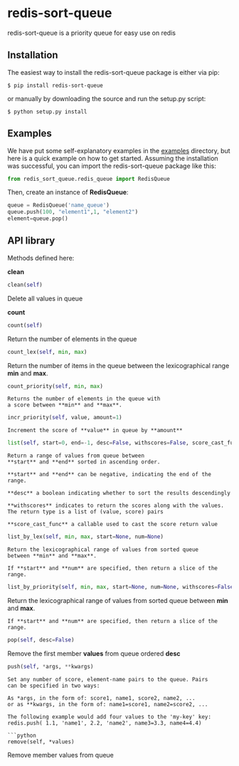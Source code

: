 # redis-sort-queue

redis-sort-queue is a priority queue for easy use on redis

Installation
------------
The easiest way to install the redis-sort-queue package is either via pip:

```
$ pip install redis-sort-queue
```

or manually by downloading the source and run the setup.py script:

```
$ python setup.py install
```

Examples
--------
We have put some self-explanatory examples in the [examples](https://github.com/yordanglez/redis-sort-queue/tree/master/example) directory, but here is a quick example on how to get started. Assuming the installation was successful, you can import the redis-sort-queue package like this:

```python
from redis_sort_queue.redis_queue import RedisQueue
```

Then, create an instance of **RedisQueue**:

```python
queue = RedisQueue('name_queue')
queue.push(100, "element1",1, "element2")
element=queue.pop()
```

API library
------------

Methods defined here:

**clean**
```python
clean(self)
 ```  
   Delete all values in queue
   
**count**
```python
count(self)
```  
   Return the number of elements in the queue

```python
count_lex(self, min, max)
```
   
   Return the number of items in the queue between the
    lexicographical range **min** and **max**.

```python
count_priority(self, min, max)
```
    
    Returns the number of elements in the queue with
    a score between **min** and **max**.

```python
incr_priority(self, value, amount=1)
 ```   
    Increment the score of **value** in queue by **amount**

```python
list(self, start=0, end=-1, desc=False, withscores=False, score_cast_func=type float)
```
    
    Return a range of values from queue between
    **start** and **end** sorted in ascending order.
     
    **start** and **end** can be negative, indicating the end of the range.
     
    **desc** a boolean indicating whether to sort the results descendingly
     
    **withscores** indicates to return the scores along with the values.
    The return type is a list of (value, score) pairs
     
    **score_cast_func** a callable used to cast the score return value

```python
list_by_lex(self, min, max, start=None, num=None)
```    
    Return the lexicographical range of values from sorted queue
    between **min** and **max**.
     
    If **start** and **num** are specified, then return a slice of the
    range.
    
```python
list_by_priority(self, min, max, start=None, num=None, withscores=False, score_cast_func=<type 'float'>)
```   
   Return the lexicographical range of values from sorted queue
    between **min** and **max**.
     
    If **start** and **num** are specified, then return a slice of the
    range.

```python
pop(self, desc=False)
```   
   Remove the first member **values** from queue ordered **desc**

```python
push(self, *args, **kwargs)
```
    
    Set any number of score, element-name pairs to the queue. Pairs
    can be specified in two ways:
     
    As *args, in the form of: score1, name1, score2, name2, ...
    or as **kwargs, in the form of: name1=score1, name2=score2, ...
     
    The following example would add four values to the 'my-key' key:
    redis.push( 1.1, 'name1', 2.2, 'name2', name3=3.3, name4=4.4)
```
```python
remove(self, *values)
 ```  
   Remove member values from queue

